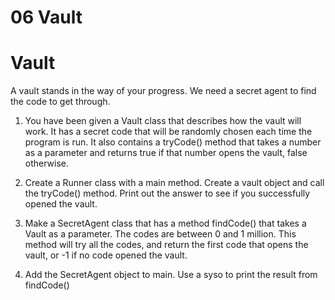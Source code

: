 # 06 Vault


 <div id="moduleIndex">
  
   # Vault
   A vault stands in the way of your progress. We need a secret agent to find the code to get through.
   1. You have been given a Vault class that describes how the vault will work. It has a secret code that will be randomly chosen each time the program is run.
	  It also contains a tryCode() method that takes a number as a parameter and returns true if that number opens the vault, false otherwise.

2. Create a Runner class with a main method. Create a vault object and call the tryCode() method. Print out the answer to see if you successfully opened the vault.

3. Make a SecretAgent class that has a method findCode() that takes a Vault as a parameter.
     The codes are between 0 and 1 million. This method will try all the codes, and return the first code that opens the vault, or -1 if no code opened the vault.

4. Add the SecretAgent object to main. Use a syso to print the result from findCode()
  
 </div>

